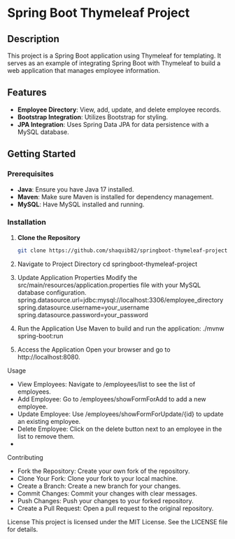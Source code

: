 # Spring Boot Thymeleaf Project

## Description

This project is a Spring Boot application using Thymeleaf for templating. It serves as an example of integrating Spring Boot with Thymeleaf to build a web application that manages employee information.

## Features

- **Employee Directory**: View, add, update, and delete employee records.
- **Bootstrap Integration**: Utilizes Bootstrap for styling.
- **JPA Integration**: Uses Spring Data JPA for data persistence with a MySQL database.

## Getting Started

### Prerequisites

- **Java**: Ensure you have Java 17 installed.
- **Maven**: Make sure Maven is installed for dependency management.
- **MySQL**: Have MySQL installed and running.

### Installation

1. **Clone the Repository**

   ```bash
   git clone https://github.com/shaquib82/springboot-thymeleaf-project.git

2. Navigate to Project Directory
   cd springboot-thymeleaf-project

3. Update Application Properties
   Modify the src/main/resources/application.properties file with your MySQL database configuration.
   spring.datasource.url=jdbc:mysql://localhost:3306/employee_directory
   spring.datasource.username=your_username
   spring.datasource.password=your_password

4. Run the Application
   Use Maven to build and run the application: ./mvnw spring-boot:run

5. Access the Application
   Open your browser and go to http://localhost:8080.


Usage
- View Employees: Navigate to /employees/list to see the list of employees.
- Add Employee: Go to /employees/showFormForAdd to add a new employee.
- Update Employee: Use /employees/showFormForUpdate/{id} to update an existing employee.
- Delete Employee: Click on the delete button next to an employee in the list to remove them.
- 
Contributing

- Fork the Repository: Create your own fork of the repository.
- Clone Your Fork: Clone your fork to your local machine.
- Create a Branch: Create a new branch for your changes.
- Commit Changes: Commit your changes with clear messages.
- Push Changes: Push your changes to your forked repository.
- Create a Pull Request: Open a pull request to the original repository.

License
This project is licensed under the MIT License. See the LICENSE file for details.


